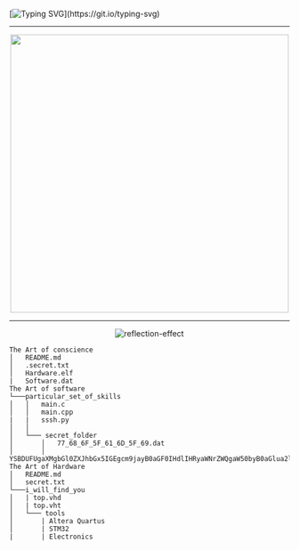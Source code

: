 
  
[![Typing SVG](https://readme-typing-svg.demolab.com?font=Fira+Code&size=18&pause=2500&color=20CD32&center=true&vCenter=true&width=435&lines=It's+hardware+that+makes+a+machine+fast.)](https://git.io/typing-svg)


<hr>

<p align="center">
<img src=https://user-images.githubusercontent.com/109821398/196277677-0fa0b2a4-6d2e-4e0c-ab20-b69b491baf3e.gif width="500" height="500"/>
<p/>
<hr>


<p align="center">

<img  src="https://fontmeme.com/permalink/221017/86b489348a0fbd6e5395f1e5d9af95cb.png" alt="reflection-effect" border="0"  >

<p/>

```
The Art of conscience
│   README.md
│   .secret.txt    
│   Hardware.elf
|   Software.dat
The Art of software
└───particular_set_of_skills
│   │   main.c
│   │   main.cpp
|   |   sssh.py
│   │
│   └─── secret_folder
│       │   77_68_6F_5F_61_6D_5F_69.dat
│       │   YSBDUFUgaXMgbGl0ZXJhbGx5IGEgcm9jayB0aGF0IHdlIHRyaWNrZWQgaW50byB0aGlua2luZwo=.txt
The Art of Hardware
│   README.md
│   secret.txt    
└───i_will_find_you
│   | top.vhd
│   | top.vht
│   └─── tools
│       | Altera Quartus
│       | STM32
|       | Electronics
```
